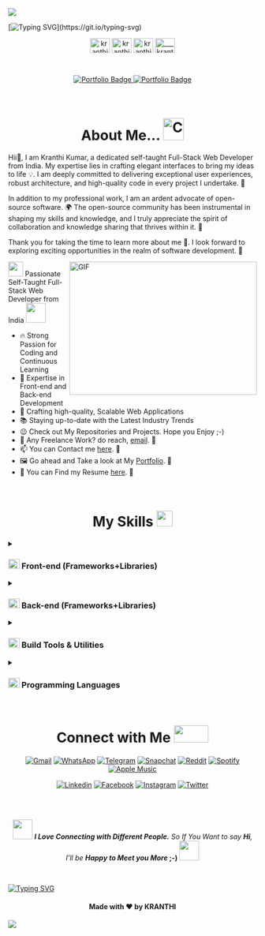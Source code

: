 <img src="https://user-images.githubusercontent.com/109801522/259448358-bc60c1ca-f3fe-467e-b4a1-b09f8cea0615.png" width="auto" height="auto">

[![Typing SVG](https://readme-typing-svg.herokuapp.com?font=poppins&weight=600&size=29&pause=1500&center=true&vCenter=true&width=1000&height=102&lines=Hello%F0%9F%91%8B+My+name+is+Kranthi+Kumar+Karanam;I'm+a+Front-end+Developer%F0%9F%91%A8%E2%80%8D%F0%9F%92%BB;I'm+also+a+React+Developer%F0%9F%91%A8%E2%80%8D%F0%9F%92%BB;Even+React+Native+Developer%F0%9F%91%A8%E2%80%8D%F0%9F%92%BB+as+well!!)](https://git.io/typing-svg)

<p align="center">
<a href="https://linkedin.com/in/kranthi-kumar-karanam" target="blank"><img align="center" src="https://github-production-user-asset-6210df.s3.amazonaws.com/109801522/259470233-17920dd3-7d41-47d5-9492-79d288bb3c1b.svg" alt="kranthi-kumar-karanam" height="30" width="40" /></a>
<a href="https://fb.com/kranthikumarkaranam" target="blank"><img align="center" src="https://github-production-user-asset-6210df.s3.amazonaws.com/109801522/259470368-33811676-7588-4238-9405-75d5b6bf1178.svg" alt="kranthikumarkaranam" height="30" width="40" /></a>
<a href="https://twitter.com/_kranthi_sm__" target="blank"><img align="center" src="https://github-production-user-asset-6210df.s3.amazonaws.com/109801522/259470625-424a4bb7-ffd9-44d6-a0cb-2c67a3540571.svg" alt="kranthi_sm" height="30" width="40" /></a>
<a href="https://instagram.com/___kranthi_sm__" target="blank"><img align="center" src="https://github-production-user-asset-6210df.s3.amazonaws.com/109801522/259470470-8584a0af-12e4-4ec2-be65-dcb668f21878.svg" alt="___kranthi_sm__" height="30" width="40" /></a>

  
</p>

<br>

<!-- <p align="center">
  <a href="https://visitcount.itsvg.in" target="_blank">
    <img src="https://visitcount.itsvg.in/api?id=kranthikumarkaranam&icon=0&color=0" alt="Profile Views" />
  </a>
</p> -->

<p align="center">
  
  <a href="https://v1-kranthi-kumar.vercel.app" target="_blank">
    <img src="https://img.shields.io/badge/Portfolio%2DV1-%23000000.svg?style=for-the-badge&logo=aboutdotme&logoColor=00A98F" alt="Portfolio Badge" />
  </a>
  <a href="https://v2-kranthi-kumar.vercel.app" target="_blank">
    <img src="https://img.shields.io/badge/Portfolio%2DV2-%23000000.svg?style=for-the-badge&logo=aboutdotme&logoColor=00A98F" alt="Portfolio Badge" />
  </a>
  
</p>

<br>

<h1 align="center"> About Me... <img src="https://github-production-user-asset-6210df.s3.amazonaws.com/109801522/259447446-26c96471-0882-41c8-a75a-fabac72de73a.png" alt="Crossed Fingers" width="42" height="45" /></h1>


Hii👋, I am Kranthi Kumar, a dedicated self-taught Full-Stack Web Developer from India. My expertise lies in crafting elegant interfaces to bring my ideas to life 💡. I am deeply committed to delivering exceptional user experiences, robust architecture, and high-quality code in every project I undertake. 🚀

In addition to my professional work, I am an ardent advocate of open-source software. 🌍 The open-source community has been instrumental in shaping my skills and knowledge, and I truly appreciate the spirit of collaboration and knowledge sharing that thrives within it. 🤝

Thank you for taking the time to learn more about me 🙏. I look forward to exploring exciting opportunities in the realm of software development. 💼

<img align="right" alt="GIF" src="https://user-images.githubusercontent.com/109801522/259450090-a38f2cc0-adcf-443d-87e5-7ef813d4b0fa.gif" width="380" height="270" />
<p> <img src = "https://user-images.githubusercontent.com/109801522/259450630-32deef98-8252-4f0e-95d7-ef08f308c50a.gif" width = 30 height= 30> Passionate Self-Taught Full-Stack Web Developer from India <img src="https://user-images.githubusercontent.com/109801522/259450397-668ca435-a57a-4214-a268-74a268f19ef8.gif" width="40"> 
</p>

   

- 🔥 Strong Passion for Coding and Continuous Learning
- 💼 Expertise in Front-end and Back-end Development
- 🚀 Crafting high-quality, Scalable Web Applications
- 📚 Staying up-to-date with the Latest Industry Trends
- 😉 Check out My Repositories and Projects. Hope you Enjoy ;-)
- 💼 Any Freelance Work? do reach, [email](mailto:kranthikaranam258@gmail.com). 🔗
- 📫 You can Contact me [here](mailto:kranthikaranam258@gmail.com). 🔗
- 🖼️ Go ahead and Take a look at My [Portfolio](https://v2-kranthi-kumar.vercel.app). 🔗
- 📄 You can Find my Resume [here](https://drive.google.com/file/d/1qtJX-iPssMXJgM985_tOhyLVLsUzY1mL/view?usp=sharing). 🔗
<!-- <p>If you Like What I do, Maybe consider Buying me a Coffee/Tea 🥺👉👈</p>
<a href="https://www.buymeacoffee.com" target="_blank"><img src="https://cdn.buymeacoffee.com/buttons/v2/default-red.png" alt="Buy Me A Coffee" width="150" ></a>
</p> -->

<br>

<h1 align="center"> My Skills <img src = "https://github-production-user-asset-6210df.s3.amazonaws.com/109801522/259445538-12f99c0d-cb26-46c6-8b8c-98f254795672.gif" width = 32px height=32px> </h1>


<details>
<summary><h3><img src="https://github-production-user-asset-6210df.s3.amazonaws.com/109801522/259451955-7dfa5e29-2022-4ca4-8548-b1f53f8ac923.png" alt="Backhand Index Pointing Right" width="23" height="20" /> Front-end (Frameworks+Libraries)</h3></summary>

![HTML5](https://img.shields.io/badge/HTML5-E34F26?style=for-the-badge&logo=html5&logoColor=white)
![CSS3](https://img.shields.io/badge/CSS3-1572B6?style=for-the-badge&logo=css3&logoColor=white)
![JavaScript(Es6+)](https://img.shields.io/badge/ES6+_JavaScript-323330?style=for-the-badge&logo=javascript&logoColor=F7DF1E)
![TypeScript](https://img.shields.io/badge/TypeScript-3178C6?style=for-the-badge&logo=typescript&logoColor=white)
![React.js](https://img.shields.io/badge/React-20232a?style=for-the-badge&logo=React&logoColor=61DAFB)
![Redux](https://img.shields.io/badge/Redux-764ABC?style=for-the-badge&logo=redux&logoColor=white)
![React Router](https://img.shields.io/badge/React_Router-CA4245?style=for-the-badge&logo=react-router&logoColor=white)
![TailwindCSS](https://img.shields.io/badge/TailwindCSS-06B6D4?style=for-the-badge&logo=tailwind-css&logoColor=61DAFB)
![Styled Components](https://img.shields.io/badge/styled--components-DB7093?style=for-the-badge&logo=styled-components&logoColor=white)
![Next.js](https://img.shields.io/badge/Next_JS-222222?style=for-the-badge&logo=next.js&logoColor=white)
![React Native](https://img.shields.io/badge/ReactNative-black?style=for-the-badge&logo=React&logoColor=white)
![React Navigation](https://img.shields.io/badge/Next_JS-black?style=for-the-badge&logo=next.js&logoColor=white)
  
</details>

<details>
<summary><h3><img src="https://github-production-user-asset-6210df.s3.amazonaws.com/109801522/259451955-7dfa5e29-2022-4ca4-8548-b1f53f8ac923.png" alt="Backhand Index Pointing Right" width="23" height="20" /> Back-end (Frameworks+Libraries)</h3></summary>


![Node.js](https://img.shields.io/badge/node.js-339933?style=for-the-badge&logo=node.js&logoColor=white)
![Express.js](https://img.shields.io/badge/Express.js-404d59?style=for-the-badge&logo=express&logoColor=61DAFB)
![REST API](https://img.shields.io/badge/Express.js-404d59?style=for-the-badge&logo=express&logoColor=61DAFB)
![GraphQL](https://img.shields.io/badge/GraphQL-E10098?style=for-the-badge&logo=GraphQL&logoColor=white)
![json web tokens](https://img.shields.io/badge/json_web_tokens-323330?style=for-the-badge&logo=json-web-tokens&logoColor=pink)
![MySQL](https://img.shields.io/badge/MySQL-4479A1?style=for-the-badge&logo=mysql&logoColor=white)
![MongoDB](https://img.shields.io/badge/MongoDB-47A248?style=for-the-badge&logo=MongoDB&logoColor=white)
![Firebase](https://img.shields.io/badge/Firebase-039BE5?style=for-the-badge&logo=Firebase&logoColor=FFCA28)
![Prisma ORM](https://img.shields.io/badge/Firebase-039BE5?style=for-the-badge&logo=Firebase&logoColor=FFCA28)


</details>


<details>
<summary><h3><img src="https://github-production-user-asset-6210df.s3.amazonaws.com/109801522/259451955-7dfa5e29-2022-4ca4-8548-b1f53f8ac923.png" alt="Backhand Index Pointing Right" width="23" height="20" /> Build Tools & Utilities</h3></summary>

![GIT](https://img.shields.io/badge/GIT-F05032?&style=for-the-badge&logo=GIT&logoColor=white)
![GitHub](https://img.shields.io/badge/GIT-F05032?&style=for-the-badge&logo=GIT&logoColor=white)
![NPM](https://img.shields.io/badge/NPM-CB3837?&style=for-the-badge&logo=NPM&logoColor=white)
![Yarn](https://img.shields.io/badge/Yarn-2C8EBB?&style=for-the-badge&logo=Yarn&logoColor=white)
![Webpack](https://img.shields.io/badge/Webpack-8DD6F9?&style=for-the-badge&logo=Webpack&logoColor=black)
![ESLint](https://img.shields.io/badge/ESLint-4B3263?style=for-the-badge&logo=eslint&logoColor=white)
![Postman](https://img.shields.io/badge/Postman-FF6C37?style=for-the-badge&logo=postman&logoColor=white)
![GitHub Actions](https://img.shields.io/badge/GitHub_Actions-2088FF?&style=for-the-badge&logo=github-actions&logoColor=white)
![Markdown](https://img.shields.io/badge/Markdown-000000?&style=for-the-badge&logo=markdown&logoColor=white)
![Netlify](https://img.shields.io/badge/Netlify-000000?style=for-the-badge&logo=Netlify&logoColor=00C7B7)
![Vercel](https://img.shields.io/badge/Vercel-000000?style=for-the-badge&logo=Vercel&logoColor=white)

</details>

<details>
<summary><h3><img src="https://github-production-user-asset-6210df.s3.amazonaws.com/109801522/259451955-7dfa5e29-2022-4ca4-8548-b1f53f8ac923.png" alt="Backhand Index Pointing Right" width="23" height="20" /> Programming Languages</h3></summary>

![Python](https://img.shields.io/badge/python-3670A0?style=for-the-badge&logo=python&logoColor=ffdd54)
![C++](https://img.shields.io/badge/C++-00599C?style=for-the-badge&logo=c%2B%2B&logoColor=white)
![DSA](https://img.shields.io/badge/C++-00599C?style=for-the-badge&logo=c%2B%2B&logoColor=white)
![OOPs](https://img.shields.io/badge/C++-00599C?style=for-the-badge&logo=c%2B%2B&logoColor=white)
![SQL](https://img.shields.io/badge/C++-00599C?style=for-the-badge&logo=c%2B%2B&logoColor=white)
  
</details>

<br>

<h1 align="center"> Connect with Me <img src='https://github-production-user-asset-6210df.s3.amazonaws.com/109801522/259454658-9b791183-cacd-4522-a3eb-37d805929d4e.gif' width="70px" height=35px> </h1>

<p align="center">
<a href="mailto:kranthikaranam258@gmail.com" target="blank"><img align="center" src="https://img.shields.io/badge/Gmail-D14836?style=for-the-badge&logo=gmail&logoColor=white" alt="Gmail"/></a>
<a href="https://web.whatsapp.com/send?phone=+919542705427" target="blank"><img align="center" src="https://img.shields.io/badge/WhatsApp-25D366?style=for-the-badge&logo=whatsapp&logoColor=white" alt="WhatsApp"/></a>
<a href="https://t.me/kranthi_sm" target="blank"><img align="center" src="https://img.shields.io/badge/Telegram-2CA5E0?style=for-the-badge&logo=telegram&logoColor=white" alt="Telegram"/></a>
<a href="https://www.snapchat.com/add/kranthi_sm?share_id=P3xc7Lv9ccY&locale=en-IN" target="blank"><img align="center" src="https://img.shields.io/badge/Snapchat-FFFC00?style=for-the-badge&logo=snapchat&logoColor=white" alt="Snapchat"/></a>
<a href="https://www.reddit.com/user/_kranthi_sm/" target="blank"><img align="center" src="https://img.shields.io/badge/Reddit-FF4500?style=for-the-badge&logo=reddit&logoColor=white" alt="Reddit"/></a>
<a href="https://open.spotify.com/user/31yy5ezcle5wicfvopzcal3aw4ze?si=a9374d008d0a4855" target="blank"><img align="center" src="https://img.shields.io/badge/Spotify-1ED760?&style=for-the-badge&logo=spotify&logoColor=white" alt="Spotify"/></a>
<a href="https://music.apple.com/profile/kranthi_kumar" target="blank"><img align="center" src="https://img.shields.io/badge/Apple%20Music-FA243C?&style=for-the-badge&logo=applemusic&logoColor=white" alt="Apple Music"/></a>

</p>

<p align="center">
<a href="https://www.linkedin.com/in/kranthi-kumar-karanam/" target="blank"><img align="center" src="https://img.shields.io/badge/linkedin-0A66C2?&style=for-the-badge&logo=linkedin&logoColor=white" alt="Linkedin"/></a>
<a href="https://www.facebook.com/kranthikumarkaranam/" target="blank"><img align="center" src="https://img.shields.io/badge/Facebook-1877F2?style=for-the-badge&logo=facebook&logoColor=white" alt="Facebook"/></a>
<a href="https://www.instagram.com/___kranthi_sm__/" target="blank"><img align="center" src="https://img.shields.io/badge/instagram-E4405F?&style=for-the-badge&logo=instagram&logoColor=white" alt="Instagram"/></a>
<a href="https://twitter.com/_kranthi_sm__" target="blank"><img align="center" src="https://img.shields.io/badge/twitter-1DA1F2?&style=for-the-badge&logo=twitter&logoColor=white" alt="Twitter"/></a>

</p>

<br>
<br>

<p align="center"> <img src="https://user-images.githubusercontent.com/109801522/259453578-02247c84-f694-4fd1-8a70-991b60b2f7f8.gif" width="40
" height="40"> <em><b>I Love Connecting with Different People.</b> So If You Want to say <b>Hi</b>, I'll be <b>Happy to Meet you More </em> ;-)</b> <img src="https://user-images.githubusercontent.com/109801522/259453578-02247c84-f694-4fd1-8a70-991b60b2f7f8.gif" width="40
" height="40"> </p>

<br>

[![Typing SVG](https://readme-typing-svg.herokuapp.com?font=poppins&weight=600&size=29&pause=1500&center=true&vCenter=true&width=1000&height=102&lines=Thanks+for+visiting+My+Profile!+%F0%9F%99%8F;Come+back+Again+Soon!!+%F0%9F%A4%9E)](https://git.io/typing-svg)

<h4 align="center">Made with ❤️ by KRANTHI</h4>

<img src="https://user-images.githubusercontent.com/109801522/259455032-97fc6078-198b-40ba-883f-d894af32ec12.png" width="auto" height="auto">
